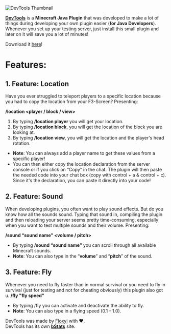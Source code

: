 ![DevTools Thumbnail](https://i.imgur.com/Csuckxu.png)

**[DevTools](https://www.spigotmc.org/resources/devtools.96876/)** is a **Minecraft Java Plugin** that was developed to make a lot of things during developing your own plugin easier (**for Java Developers**).
Whenever you set up your testing server, just install this small plugin and later on it will save you a lot of minutes!

Download it [here](https://www.spigotmc.org/resources/devtools.96876/)!

# Features:

## 1. Feature: Location

Have you ever struggled to teleport players to a specific location because you had to copy the location from your F3-Screen? Presenting:  

**/location <player / block / view>**
1.  By typing  **/location player** you will get your location.
2.  By typing  **/location block**, you will get the location of the block you are looking at.
3.  By typing  **/location view**, you will get the location and the player's head rotation.

- **Note**: You can always add a player name to get these values from a specific player!
- You can then either copy the location declaration from the server console or if you click on “Copy” in the chat. The plugin will then paste the needed code into your chat box (copy with control + a & control + c). Since it's the declaration, you can paste it directly into your code!


## 2. Feature: Sound

When developing plugins, you often want to play sound effects. But do you know how all the sounds sound. Typing that sound in, compiling the plugin and then reloading your server seems pretty time-consuming, especially when you want to test multiple sounds and their volume. Presenting:  

**/sound “sound name” <volume / pitch>**  

- By typing  **/sound “sound name”** you can scroll through all available Minecraft sounds.
- **Note**: You can also type in the “**volume**” and “**pitch**” of the sound.


## 3. Feature: Fly

Whenever you need to fly faster than in normal survival or you need to fly in survival (just for testing and not for cheating obviously) this plugin also got u.
**/fly "fly speed"**

- By typing /fly you can activate and deactivate the ability to fly.
- **Note**: You can also type in a flying speed (0.1 - 1.0).


DevTools was made by [Floxyi](https://twitter.com/Floxyi1) with ❤️.  
DevTools has its own [**bStats**](https://bstats.org/plugin/bukkit/DevTools/13046) site.
